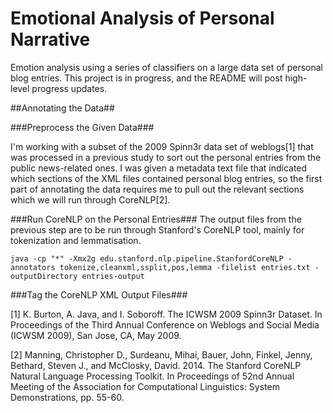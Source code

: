 # Emotional Analysis of Personal Narrative

Emotion analysis using a series of classifiers on a large data set of personal blog entries.
This project is in progress, and the README will post high-level progress updates.

##Annotating the Data##



###Preprocess the Given Data###

I'm working with a subset of the 2009 Spinn3r data set of weblogs[1] that was processed in a previous study to sort out the personal entries from the public news-related ones. I was given a metadata text file that indicated which sections of the XML files contained personal blog entries, so the first part of annotating the data requires me to pull out the relevant sections which we will run through CoreNLP[2]. 


###Run CoreNLP on the Personal Entries###
The output files from the previous step are to be run through Stanford's CoreNLP tool, mainly for tokenization and lemmatisation. 

```
java -cp "*" -Xmx2g edu.stanford.nlp.pipeline.StanfordCoreNLP -annotators tokenize,cleanxml,ssplit,pos,lemma -filelist entries.txt -outputDirectory entries-output

```

###Tag the CoreNLP XML Output Files###







[1] K. Burton, A. Java, and I. Soboroff. The ICWSM 2009 Spinn3r Dataset. In Proceedings of the Third Annual Conference on Weblogs and Social Media (ICWSM 2009), San Jose, CA, May 2009.

[2] Manning, Christopher D., Surdeanu, Mihai, Bauer, John, Finkel, Jenny, Bethard, Steven J., and McClosky, David. 2014. The Stanford CoreNLP Natural Language Processing Toolkit. In Proceedings of 52nd Annual Meeting of the Association for Computational Linguistics: System Demonstrations, pp. 55-60.

